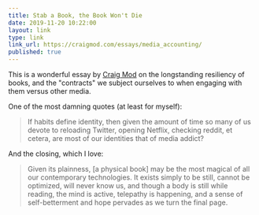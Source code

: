 ```yaml
---
title: Stab a Book, the Book Won't Die
date: 2019-11-20 10:22:00
layout: link
type: link
link_url: https://craigmod.com/essays/media_accounting/
published: true
---
```


This is a wonderful essay by [Craig Mod](https://craigmod.com) on the longstanding resiliency of books, and the "contracts" we subject ourselves to when engaging with them versus other media.

One of the most damning quotes (at least for myself):

> If habits define identity, then given the amount of time so many of us devote to reloading Twitter, opening Netflix, checking reddit, et cetera, are most of our identities that of media addict?

And the closing, which I love:

> Given its plainness, [a physical book] may be the most magical of all our contemporary technologies. It exists simply to be still, cannot be optimized, will never know us, and though a body is still while reading, the mind is active, telepathy is happening, and a sense of self-betterment and hope pervades as we turn the final page.